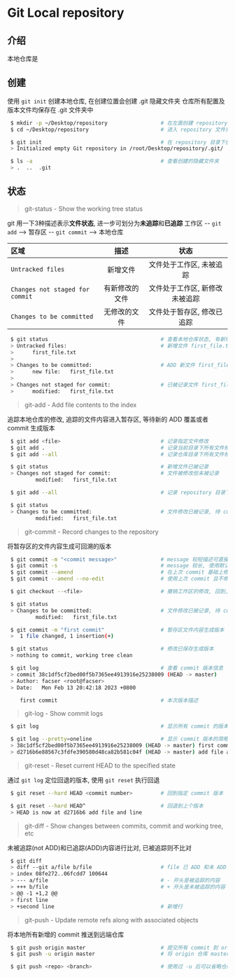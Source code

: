 # Git Local repository

## 介绍

本地仓库是

## 创建

使用 `git init` 创建本地仓库, 在创建位置会创建 .git 隐藏文件夹
仓库所有配置及版本文件均保存在 .git 文件夹中

```bash
 $ mkdir -p ~/Desktop/repository                 # 在左面创建 repository 文件夹 
 $ cd ~/Desktop/repository                       # 进入 repository 文件夹

 $ git init                                      # 在 repository 目录下创建本地仓库
 > Initialized empty Git repository in /root/Desktop/repository/.git/

 $ ls -a                                         # 查看创建的隐藏文件夹
 > .  ..  .git
```

## 状态

> git-status - Show the working tree status

git 用一下3种描述表示**文件状态**, 进一步可划分为**未追踪**和**已追踪**
工作区 -- `git add` --> 暂存区 -- `git commit` --> 本地仓库

|区域|描述|状态|
|:--|:--:|:--:|
|`Untracked files`|新增文件|文件处于工作区, 未被追踪|
|`Changes not staged for commit`|有新修改的文件|文件处于工作区, 新修改未被追踪|
|`Changes to be committed`|无修改的文件|文件处于暂存区, 修改已追踪|

```bash
 $ git status                                    # 查看本地仓库状态, 有新增文件未被记录
 > Untracked files:                              # 新增文件 first_file.txt
 >      first_file.txt
 >
 > Changes to be committed:                      # ADD 新文件 first_file.txt, 待 commit
 >      new file:   first_file.txt
 >
 > Changes not staged for commit:                # 已被记录文件 first_file.txt，又有新修改但未被记录
 >      modified:   first_file.txt
```

> git-add - Add file contents to the index

追踪本地仓库的修改, 追踪的文件内容进入暂存区, 等待新的 ADD 覆盖或者 commit 生成版本

```bash
 $ git add <file>                                # 记录指定文件修改
 $ git add .                                     # 记录当前目录下所有文件修改(上层文件未记录)
 $ git add --all                                 # 记录仓库目录下所有文件修改(推荐)

 $ git status                                    # 新增文件已被记录
 > Changes not staged for commit:                # 文件被修改但未被记录
         modified:   first_file.txt

 $ git add --all                                 # 记录 repository 目录下所有修改

 $ git status
 > Changes to be committed:                      # 文件修改已被记录, 待 commit
         modified:   first_file.txt
```

> git-commit - Record changes to the repository

将暂存区的文件内容生成可回溯的版本

```bash
 $ git commit -m "<commit message>"              # message 较短描述可直接填写
 $ git commit -s                                 # message 较长, 使用默认编辑器编辑 commit
 $ git commit --amend                            # 在上次 commit 基础上修改, 并替换原来的 commit
 $ git commit --amend --no-edit                  # 使用上次 commit 且不修改, 即本次 commit 和上次合并

 $ git checkout --<file>                         # 撤销工作区的修改, 回到上次 commit 状态

 $ git status
 > Changes to be committed:                      # 文件修改已被记录, 待 commit
         modified:   first_file.txt

 $ git commit -m "first commit"                  # 暂存区文件内容生成版本
 >  1 file changed, 1 insertion(+)

 $ git status                                    # 修改已保存生成版本
 > nothing to commit, working tree clean

 $ git log                                       # 查看 commit 版本信息
 > commit 38c1df5cf2bed00f5b7365ee4913916e25238009 (HEAD -> master)
 > Author: facser <root@facser>
 > Date:   Mon Feb 13 20:42:18 2023 +0800

    first commit                                 # 本次版本描述 
```

> git-log - Show commit logs

```bash
 $ git log                                       # 显示所有 commit 的版本的详细信息

 $ git log --pretty=oneline                      # 显示 commit 版本的简略信息
 > 38c1df5cf2bed00f5b7365ee4913916e25238009 (HEAD -> master) first commit
 > d2716b6e88567c3fdfe390580d48ca82b581c04f (HEAD -> master) add file and line
```

> git-reset - Reset current HEAD to the specified state

通过 `git log` 定位回退的版本, 使用 `git reset` 执行回退

```bash
 $ git reset --hard HEAD <commit number>         # 回到指定 commit 版本

 $ git reset --hard HEAD^                        # 回退到上个版本
 > HEAD is now at d2716b6 add file and line
```

> git-diff - Show changes between commits, commit and working tree, etc

未被追踪(not ADD)和已追踪(ADD)内容进行比对, 已被追踪则不比对

```bash
 $ git diff
 > diff --git a/file b/file                      # file 已 ADD 和未 ADD 比对
 > index 08fe272..06fcdd7 100644
 > --- a/file                                    # - 开头是被追踪的内容
 > +++ b/file                                    # + 开头是未被追踪的内容
 > @@ -1 +1,2 @@
 > first line
 > +second line                                  # 新增行
```

> git-push - Update remote refs along with associated objects

将本地所有新增的 commit 推送到远端仓库

```bash
 $ git push origin master                        # 提交所有 commit 到 origin 仓库的 master 分支
 $ git push -u origin master                     # 将 origin 仓库 master 分支作为拉取和推送的默认值

 $ git push <repo> <branch>                      # 使用过 -u 后可以省略仓库和分支
```
